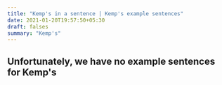 ```yaml
---
title: "Kemp's in a sentence | Kemp's example sentences"
date: 2021-01-20T19:57:50+05:30
draft: falses
summary: "Kemp's"
---
```

## Unfortunately, we have no example sentences for Kemp's                 
